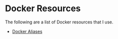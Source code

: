 # Docker Resources
The following are a list of Docker resources that I use.

* [Docker Aliases](docker-aliases)
